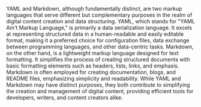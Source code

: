 YAML and Markdown, although fundamentally distinct, are two markup languages that serve different but complementary purposes in the realm of digital content creation and data structuring. YAML, which stands for "YAML Ain't Markup Language," is primarily a data serialization language. It excels at representing structured data in a human-readable and easily editable format, making it a preferred choice for configuration files, data exchange between programming languages, and other data-centric tasks. Markdown, on the other hand, is a lightweight markup language designed for text formatting. It simplifies the process of creating structured documents with basic formatting elements such as headers, lists, links, and emphasis. Markdown is often employed for creating documentation, blogs, and README files, emphasizing simplicity and readability. While YAML and Markdown may have distinct purposes, they both contribute to simplifying the creation and management of digital content, providing efficient tools for developers, writers, and content creators alike.
